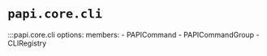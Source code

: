 # `papi.core.cli`

:::papi.core.cli 
    options:
        members:
            - PAPICommand
            - PAPICommandGroup
            - CLIRegistry
